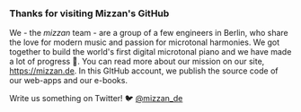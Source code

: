 ### Thanks for visiting Mizzan's GitHub

We - the _mizzan_ team - are a group of a few engineers in Berlin, who share the love for modern music and passion for microtonal harmonies. 
We got together to build the world's first digital microtonal piano and we have made a lot of progress 🎹. You can read more about our mission on our site, <https://mizzan.de>. In this GItHub account, we publish the source code of our web-apps and our e-books. 

Write us something on Twitter! 🐦 [@mizzan_de](https://twitter.com/mizzan_de)
